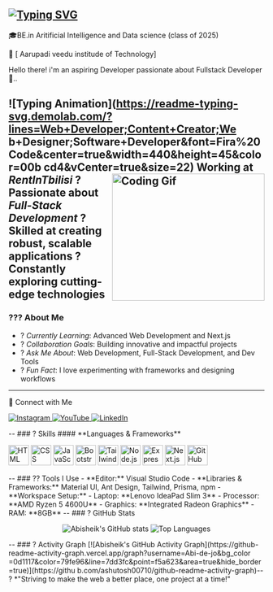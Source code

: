 [![Typing SVG](https://readme-typing-svg.demolab.com?font=Fira+Code&weight=600&pause=1000&color=F70729&width=435&lines=Hi+%F0%9F%96%90%EF%B8%8F%2C+I'm+Harshavarthan+R+E;Aspiring++Frontend+Developer)](https://git.io/typing-svg) 
  ---

🎓BE.in Aritificial Intelligence and Data science (class of 2025)

📍 [ Aarupadi veedu institude of Technology]

Hello there! i'm an aspiring Developer
passionate about Fullstack Developer 🚀..




![Typing
Animation](https://readme-typing-svg.demolab.com/?lines=Web+Developer;Content+Creator;We
b+Designer;Software+Developer&font=Fira%20Code&center=true&width=440&height=45&color=00b
cd4&vCenter=true&size=22)
Working at *RentInTbilisi* 
<img align="right"
src="https://i.pinimg.com/originals/47/f0/34/47f0342cec72b800463bf003eac1257e.gif"
alt="Coding Gif" width="300" height="250" /> 
? Passionate about *Full-Stack Development* 
? Skilled at creating robust, scalable applications 
? Constantly exploring cutting-edge technologies 
---
### ??? About Me 
- ? *Currently Learning*: Advanced Web Development and Next.js 
- ? *Collaboration Goals*: Building innovative and impactful projects 
- ? *Ask Me About*: Web Development, Full-Stack Development, and Dev Tools 
- ? *Fun Fact*: I love experimenting with frameworks and designing workflows 
---
🔗 Connect with Me 
<p align="left">
 <a href="https://instagram.com/codebyabi" target="_blank">
 <img
src="https://img.shields.io/badge/Instagram-E4405F?style=for-the-badge&logo=instagram&lo
goColor=white" alt="Instagram" />
 </a>
 <a href="https://www.youtube.com/@codebyabi" target="_blank">
 <img
src="https://img.shields.io/badge/YouTube-FF0000?style=for-the-badge&logo=youtube&logoCo
lor=white" alt="YouTube" />
 </a>

  <a href="https://www.linkedin.com/in/abisheik-r-ba932b274/" target="_blank">
    <img
 src="https://img.shields.io/badge/LinkedIn-blue?style=for-the-badge&logo=linkedin&logoCo
 lor=white" alt="LinkedIn" />
  </a>
 </p>--
### ? Skills  
#### **Languages & Frameworks**  
<p align="left">
  <img height="40" src="https://img.icons8.com/color/48/000000/html-5.png" alt="HTML"
 title="HTML" />
  <img height="40" src="https://img.icons8.com/color/48/000000/css3.png" alt="CSS"
 title="CSS" />
  <img height="40" src="https://img.icons8.com/color/48/000000/javascript.png"
 alt="JavaScript" title="JavaScript" />
  <img height="40" src="https://img.icons8.com/color/48/000000/bootstrap.png"
 alt="Bootstrap" title="Bootstrap" />
  <img height="40" src="https://img.icons8.com/color/48/tailwindcss.png" alt="Tailwind
 CSS" title="Tailwind CSS" />
  <img height="40" src="https://img.icons8.com/color/48/000000/nodejs.png" alt="Node.js"
 title="Node.js" />
  <img height="40" src="https://img.icons8.com/ios/50/express-js.png" alt="Express.js"
 title="Express.js" />
  <img height="40" src="https://img.icons8.com/color/48/nextjs.png" alt="Next.js"
 title="Next.js" />
  <img height="40" src="https://img.icons8.com/color/48/000000/github.png" alt="GitHub"
 title="GitHub" />
 </p>--
### ?? Tools I Use  - **Editor:** Visual Studio Code  - **Libraries & Frameworks:** Material UI, Ant Design, Tailwind, Prisma, npm  - **Workspace Setup:**  
  - Laptop: **Lenovo IdeaPad Slim 3**  
  - Processor: **AMD Ryzen 5 4600U**  
  - Graphics: **Integrated Radeon Graphics**  
  - RAM: **8GB**  --
### ? GitHub Stats  
<p align="center">
  <img
 src="https://github-readme-stats.vercel.app/api?username=Abi-de-jo&show_icons=true&theme
 =radical" alt="Abisheik's GitHub stats" />
  <img
 src="https://github-readme-stats.vercel.app/api/top-langs/?username=Abi-de-jo&layout=com
 pact&theme=radical" alt="Top Languages" />
</p>--
### ? Activity Graph  
[![Abisheik's GitHub Activity
 Graph](https://github-readme-activity-graph.vercel.app/graph?username=Abi-de-jo&bg_color
 =0d1117&color=79fe96&line=7dd3fc&point=f5a623&area=true&hide_border=true)](https://githu
 b.com/ashutosh00710/github-readme-activity-graph)--
? *"Striving to make the web a better place, one project at a time!"


